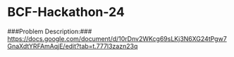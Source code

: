 # BCF-Hackathon-24

###Problem Description:### https://docs.google.com/document/d/10rDnv2WKcg69sLKj3N6XG24tPgw7GnaXdtYRFAmAqjE/edit?tab=t.777l3zazn23q
